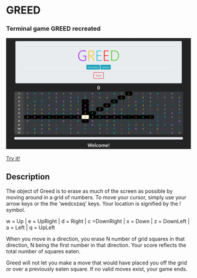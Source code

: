 # GREED
### Terminal game GREED recreated
<a href="https://garrettleising.github.io/GREED/index.html">
  <img src="./static/images/greedPreview.png">
</a>

[Try it!](https://garrettleising.github.io/GREED/index.html)

## Description

The object of Greed is to erase as much of the
screen as possible by moving around in a grid of
numbers. To move your cursor, simply use your
arrow keys or the the 'wedcxzaq' keys. Your
location is signified by the ! symbol.

w = Up | e = UpRight | d = Right | c =DownRight
| x = Down | z = DownLeft | a = Left | q =
UpLeft

When you move in a direction, you erase N number
of grid squares in that direction, N being the
first number in that direction. Your score
reflects the total number of squares eaten.

Greed will not let you make a move that would
have placed you off the grid or over a
previously eaten square. If no valid moves
exist, your game ends.
